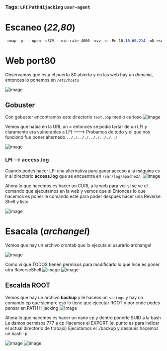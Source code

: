### Tags: `LFI` `PathHijacking` `user-agent`

# Escaneo (*22,80*)
```css
 nmap -p- --open -sSCV --min-rate 4000 -vvv -n -Pn 10.10.60.214 -oN escaneo
```

# Web port80
Observamos que esta el puerto 80 abierto y en las web hay un *dominio*, entonces lo ponemos en `/etc/hosts`

![image](https://github.com/user-attachments/assets/97d385f4-7806-4aae-9364-820e1b24d8ee)

## Gobuster
Con gobuster encontramos este directorio `test.php` medio curioso
![image](https://github.com/user-attachments/assets/81fe8211-1d5c-4b27-99ba-d6eb8052548b)

Vemos que había en la URL un = entonces se podía tartar de un LFI y claramente era vulnerables a LFI ---> Probamos de todo y el que nos funcionó fue poner alternado `.././.././.././.././../`

![image](https://github.com/user-attachments/assets/717f14eb-bc03-43ce-875f-75afedb5b7fc)

### LFI --> access.log
Cuando podes hacer LFI una alternativa para ganar acceso a la máquina es ir al directorio **access.log** que se encuentra en `/var/log/apache2/`.
![image](https://github.com/user-attachments/assets/e3aa32f1-99c5-459f-8e37-ca8b6529107d)

Ahora lo que hacemos es hacer un CURL a la web para ver si se ve el comando que ejecutamos en la web y vemos que si
Entonces lo que hacemos es poner le comando este para poder después hacer una Reverse Shell y listo

![image](https://github.com/user-attachments/assets/fade08b6-2453-4503-a208-3bfce553fd09)

# Esacala (*archangel*)
Vemos que hay un archivo crontab que lo ejecuta el usurario archangel

![image](https://github.com/user-attachments/assets/8c797ff7-f5cb-4a7c-93e2-96bc02bc3963)

Como vi que TODOS tienen permisos para modificarlo lo que hice es poner otra ReverseShell
![image](https://github.com/user-attachments/assets/12651602-5f59-4c8b-9cb3-312d5e29340f)
![image](https://github.com/user-attachments/assets/950871f2-658a-495d-851a-6711a56fc014)

## Escalda ROOT
Vemos que hay un archivo **backup** y le haceos un `strings` y hay un comando cp que siempre eso lo tiene que ejecutar ROOT y por ende podes pensar en PATH Hijacking
![image](https://github.com/user-attachments/assets/6b6b1211-6769-4c70-ae04-706dcedaf699)

Ahora lo que hacemos es hacer un nano cp y dentro ponerle SUID a la bash
Le damos permisos 777 a cp
Hacemos el EXPORT (el punto es para indicar el actual directorio de trabajo)
Ejecutamos el ./backup y después hacemos un bash -p

![image](https://github.com/user-attachments/assets/94804e2f-323e-4a28-bd9c-9411bbf1e4e7)
![image](https://github.com/user-attachments/assets/1bd49c9d-2082-41dc-bec5-dd5593aa4887)

